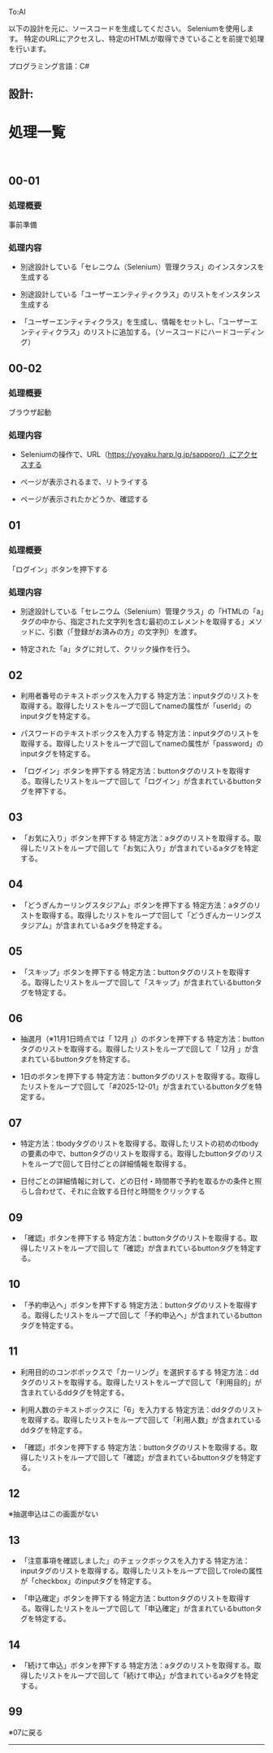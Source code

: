 
To:AI

以下の設計を元に、ソースコードを生成してください。
Seleniumを使用します。
特定のURLにアクセスし、特定のHTMLが取得できていることを前提で処理を行います。

プログラミング言語：C#

設計:
---

# 処理一覧

<br />

## 00-01

### 処理概要
事前準備

### 処理内容
- 別途設計している「セレニウム（Selenium）管理クラス」のインスタンスを生成する

- 別途設計している「ユーザーエンティティクラス」のリストをインスタンス生成する

- 「ユーザーエンティティクラス」を生成し、情報をセットし、「ユーザーエンティティクラス」のリストに追加する。（ソースコードにハードコーディング）

## 00-02

### 処理概要
ブラウザ起動

### 処理内容
- Seleniumの操作で、URL（https://yoyaku.harp.lg.jp/sapporo/）にアクセスする

- ページが表示されるまで、リトライする

- ページが表示されたかどうか、確認する

## 01

### 処理概要
「ログイン」ボタンを押下する

### 処理内容
- 別途設計している「セレニウム（Selenium）管理クラス」の「HTMLの「a」タグの中から、指定された文字列を含む最初のエレメントを取得する」メソッドに、引数（「登録がお済みの方」の文字列）を渡す。

- 特定された「a」タグに対して、クリック操作を行う。

## 02


- 利用者番号のテキストボックスを入力する
特定方法：inputタグのリストを取得する。取得したリストをループで回してnameの属性が「userId」のinputタグを特定する。

- パスワードのテキストボックスを入力する
特定方法：inputタグのリストを取得する。取得したリストをループで回してnameの属性が「password」のinputタグを特定する。

- 「ログイン」ボタンを押下する
特定方法：buttonタグのリストを取得する。取得したリストをループで回して「ログイン」が含まれているbuttonタグを押下する。

## 03
- 「お気に入り」ボタンを押下する
特定方法：aタグのリストを取得する。取得したリストをループで回して「お気に入り」が含まれているaタグを特定する。

## 04
- 「どうぎんカーリングスタジアム」ボタンを押下する
特定方法：aタグのリストを取得する。取得したリストをループで回して「どうぎんカーリングスタジアム」が含まれているaタグを特定する。

## 05
- 「スキップ」ボタンを押下する
特定方法：buttonタグのリストを取得する。取得したリストをループで回して「スキップ」が含まれているbuttonタグを特定する。

## 06
- 抽選月（※11月1日時点では「 12月 」）のボタンを押下する
特定方法：buttonタグのリストを取得する。取得したリストをループで回して「 12月 」が含まれているbuttonタグを特定する。

- 1日のボタンを押下する
特定方法：buttonタグのリストを取得する。取得したリストをループで回して「#2025-12-01」が含まれているbuttonタグを特定する。

## 07
- 特定方法：tbodyタグのリストを取得する。取得したリストの初めのtbodyの要素の中で、buttonタグのリストを取得する。取得したbuttonタグのリストをループで回して日付ごとの詳細情報を取得する。

- 日付ごとの詳細情報に対して、どの日付・時間帯で予約を取るかの条件と照らし合わせて、それに合致する日付と時間をクリックする

## 09
- 「確認」ボタンを押下する
特定方法：buttonタグのリストを取得する。取得したリストをループで回して「確認」が含まれているbuttonタグを特定する。

## 10
- 「予約申込へ」ボタンを押下する
特定方法：buttonタグのリストを取得する。取得したリストをループで回して「予約申込へ」が含まれているbuttonタグを特定する。

## 11
- 利用目的のコンボボックスで「カーリング」を選択するする
特定方法：ddタグのリストを取得する。取得したリストをループで回して「利用目的」が含まれているddタグを特定する。

- 利用人数のテキストボックスに「6」を入力する
特定方法：ddタグのリストを取得する。取得したリストをループで回して「利用人数」が含まれているddタグを特定する。

- 「確認」ボタンを押下する
特定方法：buttonタグのリストを取得する。取得したリストをループで回して「確認」が含まれているbuttonタグを特定する。

## 12
※抽選申込はこの画面がない

## 13
- 「注意事項を確認しました」のチェックボックスを入力する
特定方法：inputタグのリストを取得する。取得したリストをループで回してroleの属性が「checkbox」のinputタグを特定する。

- 「申込確定」ボタンを押下する
特定方法：buttonタグのリストを取得する。取得したリストをループで回して「申込確定」が含まれているbuttonタグを特定する。

## 14
- 「続けて申込」ボタンを押下する
特定方法：aタグのリストを取得する。取得したリストをループで回して「続けて申込」が含まれているaタグを特定する。

## 99
※07に戻る












---



